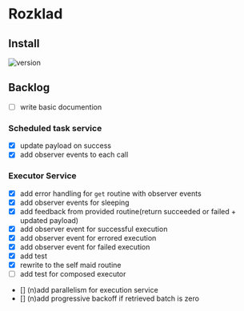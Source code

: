 # Rozklad
## Install
![version](https://jitpack.io/v/yarhrn/rozklad.svg)
## Backlog
- [ ] write basic documention
### Scheduled task service
- [x] update payload on success
- [x] add observer events to each call
### Executor Service
- [x] add error handling for `get` routine with observer events
- [x] add observer events for sleeping
- [x] add feedback from provided routine(return succeeded or failed + updated payload)
- [x] add observer event for successful execution
- [x] add observer event for errored execution
- [x] add observer event for failed execution
- [x] add test 
- [x] rewrite to the self maid routine
- [ ] add test for composed executor
- [] (n)add parallelism for execution service
- [] (n)add progressive backoff if retrieved batch is zero  
